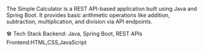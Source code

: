  The Simple Calculator is a REST API-based application built using Java and Spring Boot. It provides basic arithmetic operations like addition, subtraction, multiplication, and division via API endpoints.

🛠️ Tech Stack
Backend: Java, Spring Boot, REST APIs
Frontend:HTML,CSS,JavaScript
